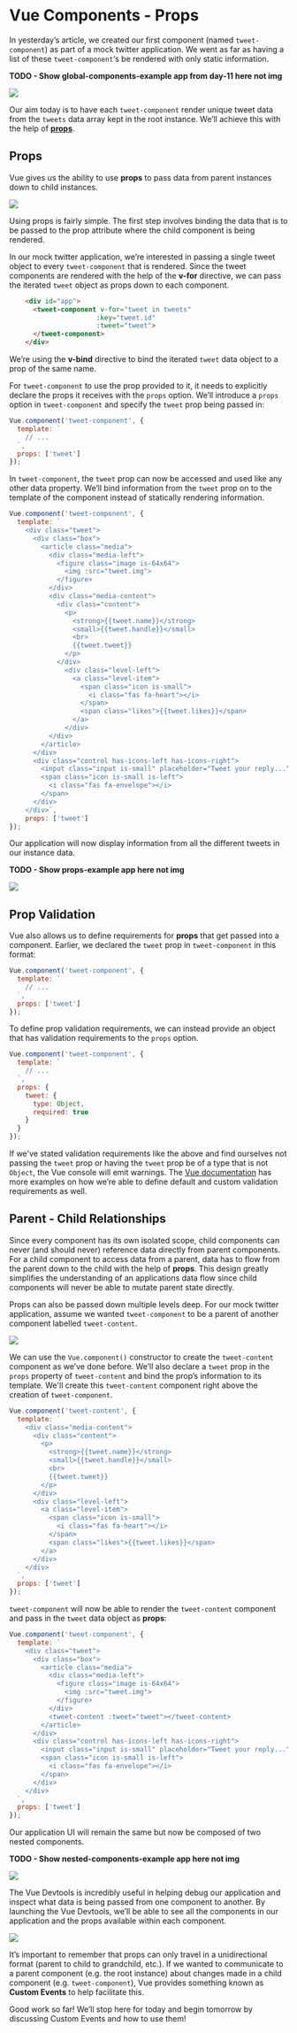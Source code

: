 # Vue Components - Props

In yesterday’s article, we created our first component (named `tweet-component`) as part of a mock twitter application. We went as far as having a list of these `tweet-component`‘s be rendered with only static information.

**TODO - Show global-components-example app from day-11 here not img**

![](../day-11/public/assets/global-components-app.png)

Our aim today is to have each `tweet-component` render unique tweet data from the `tweets` data array kept in the root instance. We’ll achieve this with the help of [**props**](https://vuejs.org/v2/guide/components-props.html).

## Props

Vue gives us the ability to use **props** to pass data from parent instances down to child instances.

![](./public/assets/props-diagram.png)

Using props is fairly simple. The first step involves binding the data that is to be passed to the prop attribute where the child component is being rendered.

In our mock twitter application, we’re interested in passing a single tweet object to every `tweet-component` that is rendered. Since the tweet components are rendered with the help of the **v-for** directive, we can pass the iterated `tweet` object as props down to each component.

```html
    <div id="app">
      <tweet-component v-for="tweet in tweets"
                      :key="tweet.id"
                      :tweet="tweet">
      </tweet-component>
    </div>
```

We’re using the **v-bind** directive to bind the iterated `tweet` data object to a prop of the same name.

For `tweet-component` to use the prop provided to it, it needs to explicitly declare the props it receives with the `props` option. We’ll introduce a `props` option in `tweet-component` and specify the `tweet` prop being passed in:

```javascript
Vue.component('tweet-component', {
  template: `   
    // ...
  `,
  props: ['tweet']
});
```

In `tweet-component`, the `tweet` prop can now be accessed and used like any other data property. We’ll bind information from the `tweet` prop on to the template of the component instead of statically rendering information.

```javascript
Vue.component('tweet-component', {
  template: `
    <div class="tweet">
      <div class="box">
        <article class="media">
          <div class="media-left">
            <figure class="image is-64x64">
              <img :src="tweet.img">
            </figure>
          </div>
          <div class="media-content">
            <div class="content">
              <p>
                <strong>{{tweet.name}}</strong>
                <small>{{tweet.handle}}</small>
                <br>
                {{tweet.tweet}}
              </p>
            </div>
              <div class="level-left">
                <a class="level-item">
                  <span class="icon is-small">
                    <i class="fas fa-heart"></i>
                  </span>
                  <span class="likes">{{tweet.likes}}</span>
                </a>
              </div>
          </div>
        </article>
      </div>
      <div class="control has-icons-left has-icons-right">
        <input class="input is-small" placeholder="Tweet your reply..." />
        <span class="icon is-small is-left">
          <i class="fas fa-envelope"></i>
        </span>
      </div>
    </div>`,
    props: ['tweet']
});
```

Our application will now display information from all the different tweets in our instance data.

**TODO - Show props-example app here not img**

![](./public/assets/props-example-app.png)

## Prop Validation

Vue also allows us to define requirements for **props** that get passed into a component. Earlier, we declared the `tweet` prop in `tweet-component` in this format:

```javascript
Vue.component('tweet-component', {
  template: `   
    // ...
  `,
  props: ['tweet']
});
```

To define prop validation requirements, we can instead provide an object that has validation requirements to the `props` option.

```javascript
Vue.component('tweet-component', {
  template: `   
    // ...
  `,
  props: {
    tweet: {
      type: Object,
      required: true
    }
  }
});
```

If we've stated validation requirements like the above and find ourselves not passing the `tweet` prop or having the `tweet` prop be of a type that is not `Object`, the Vue console will emit warnings. The [Vue documentation](https://vuejs.org/v2/guide/components-props.html#Prop-Validation) has more examples on how we’re able to define default and custom validation requirements as well.

## Parent - Child Relationships

Since every component has its own isolated scope, child components can never (and should never) reference data directly from parent components. For a child component to access data from a parent, data has to flow from the parent down to the child with the help of **props**. This design greatly simplifies the understanding of an applications data flow since child components will never be able to mutate parent state directly.

Props can also be passed down multiple levels deep. For our mock twitter application, assume we wanted `tweet-component` to be a parent of another component labelled `tweet-content`.

![](./public/assets/nested-twitter-app-diagram.png)

We can use the `Vue.component()` constructor to create the `tweet-content` component as we’ve done before. We’ll also declare a `tweet` prop in the `props` property of `tweet-content` and bind the prop’s information to its template. We'll create this `tweet-content` component right above the creation of `tweet-component`.

```javascript
Vue.component('tweet-content', {
  template: `
    <div class="media-content">
      <div class="content">
        <p>
          <strong>{{tweet.name}}</strong>
          <small>{{tweet.handle}}</small>
          <br>
          {{tweet.tweet}}
        </p>
      </div>
      <div class="level-left">
        <a class="level-item">
          <span class="icon is-small">
            <i class="fas fa-heart"></i>
          </span>
          <span class="likes">{{tweet.likes}}</span>
        </a>
      </div>
    </div>
  `,
  props: ['tweet']
});
```

`tweet-component` will now be able to render the `tweet-content` component and pass in the `tweet` data object as **props**:

```javascript
Vue.component('tweet-component', {
  template: `   
    <div class="tweet">
      <div class="box">
        <article class="media">
          <div class="media-left">
            <figure class="image is-64x64">
              <img :src="tweet.img">
            </figure>
          </div>
          <tweet-content :tweet="tweet"></tweet-content>
        </article>
      </div>
      <div class="control has-icons-left has-icons-right">
        <input class="input is-small" placeholder="Tweet your reply..." />
        <span class="icon is-small is-left">
          <i class="fas fa-envelope"></i>
        </span>
      </div>
    </div> 
  `,
  props: ['tweet']
});
```

Our application UI will remain the same but now be composed of two nested components.

**TODO - Show nested-components-example app here not img**

![](./public/assets/props-example-app.png)

The Vue Devtools is incredibly useful in helping debug our application and inspect what data is being passed from one component to another. By launching the Vue Devtools, we’ll be able to see all the components in our application and the props available within each component.

![](./public/assets/nested-components-vue-devtools.png)

It’s important to remember that props can only travel in a unidirectional format (parent to child to grandchild, etc.). If we wanted to communicate to a parent component (e.g. the root instance) about changes made in a child component (e.g. `tweet-component`), Vue provides something known as **Custom Events** to help facilitate this.

Good work so far! We’ll stop here for today and begin tomorrow by discussing Custom Events and how to use them!
